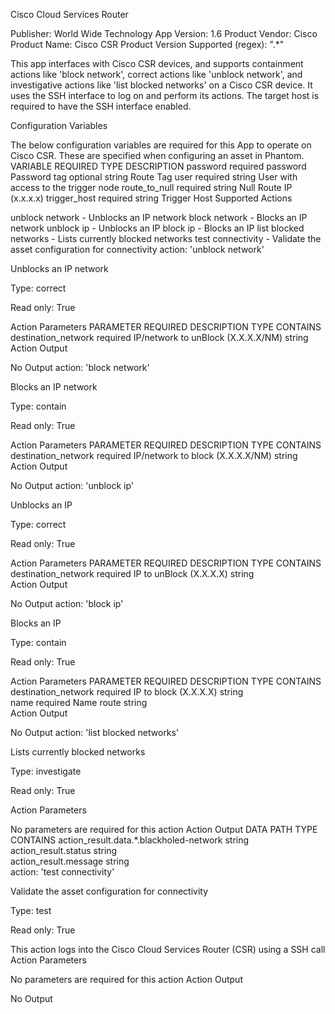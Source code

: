 Cisco Cloud Services Router

Publisher: World Wide Technology
App Version: 1.6
Product Vendor: Cisco
Product Name: Cisco CSR
Product Version Supported (regex): ".*"

This app interfaces with Cisco CSR devices, and supports containment actions
like 'block network', correct actions like 'unblock network', and investigative
actions like 'list blocked networks' on a Cisco CSR device. It uses the SSH
interface to log on and perform its actions. The target host is required to
have the SSH interface enabled.

Configuration Variables

The below configuration variables are required for this App to operate on Cisco
CSR. These are specified when configuring an asset in Phantom.
VARIABLE     REQUIRED     TYPE     DESCRIPTION
password     required     password     Password
tag     optional     string     Route Tag
user     required     string     User with access to the trigger node
route_to_null     required     string     Null Route IP (x.x.x.x)
trigger_host     required     string     Trigger Host
Supported Actions

unblock network - Unblocks an IP network
block network - Blocks an IP network
unblock ip - Unblocks an IP
block ip - Blocks an IP
list blocked networks - Lists currently blocked networks
test connectivity - Validate the asset configuration for connectivity
action: 'unblock network'

Unblocks an IP network

Type: correct

Read only: True

Action Parameters
PARAMETER     REQUIRED     DESCRIPTION     TYPE     CONTAINS
destination_network     required     IP/network to unBlock (X.X.X.X/NM)
string     
Action Output

No Output
action: 'block network'

Blocks an IP network

Type: contain

Read only: True

Action Parameters
PARAMETER     REQUIRED     DESCRIPTION     TYPE     CONTAINS
destination_network     required     IP/network to block (X.X.X.X/NM)
string     
Action Output

No Output
action: 'unblock ip'

Unblocks an IP

Type: correct

Read only: True

Action Parameters
PARAMETER     REQUIRED     DESCRIPTION     TYPE     CONTAINS
destination_network     required     IP to unBlock (X.X.X.X)     string     
Action Output

No Output
action: 'block ip'

Blocks an IP

Type: contain

Read only: True

Action Parameters
PARAMETER     REQUIRED     DESCRIPTION     TYPE     CONTAINS
destination_network     required     IP to block (X.X.X.X)     string     
name     required     Name route     string     
Action Output

No Output
action: 'list blocked networks'

Lists currently blocked networks

Type: investigate

Read only: True

Action Parameters

No parameters are required for this action
Action Output
DATA PATH     TYPE     CONTAINS
action_result.data.*.blackholed-network     string     
action_result.status     string     
action_result.message     string     
action: 'test connectivity'

Validate the asset configuration for connectivity

Type: test

Read only: True

This action logs into the Cisco Cloud Services Router (CSR) using a SSH call
Action Parameters

No parameters are required for this action
Action Output

No Output
